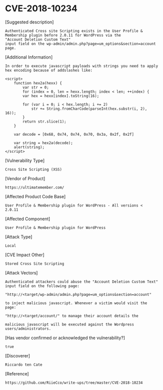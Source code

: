 
# CVE-2018-10234

[Suggested description]

    Authenticated Cross site Scripting exists in the User Profile & Membership plugin before 2.0.11 for WordPress via the
    "Account Deletion Custom Text"
    input field on the wp-admin/admin.php?page=um_options&section=account page.
 
 
 [Additional Information]
 
    In order to execute javascript payloads with strings you need to apply hex encoding because of addslashes like:
 
    <script>
        function hex2a(hexx) {
            var str = 0;
            for (index = 0, len = hexx.length; index < len; ++index) {
            var hex = hexx[index].toString(16);

            for (var i = 0; i < hex.length; i += 2)
                str += String.fromCharCode(parseInt(hex.substr(i, 2), 16));
            }
            return str.slice(1);
        }

        var decode = [0x68, 0x74, 0x74, 0x70, 0x3a, 0x2f, 0x2f]

        var string = hex2a(decode);
        alert(string);
    </script>
 
 
 [Vulnerability Type]

    Cross Site Scripting (XSS)
 
 
 [Vendor of Product]
 
    https://ultimatemember.com/
 
 
 [Affected Product Code Base]

    User Profile & Membership plugin for WordPress - All versions <  2.0.11
 
 
 [Affected Component]
 
    User Profile & Membership plugin for WordPress
 
 
 [Attack Type]
 
    Local
 
 
 [CVE Impact Other]
 
    Stored Cross Site Scripting
 
 
 [Attack Vectors]
 
    Authenticated attackers could abuse the "Account Deletion Custom Text"
    input field on the following page:

    "http://<target/wp-admin/admin.php?page=um_options&section=account"

    to inject malicious javascript. Whenever a victim would visit the
    page: 

    "http://<target/account/" to manage their account details the

    malicious javascript will be executed against the Wordpress
    users/administrators.
 

 [Has vendor confirmed or acknowledged the vulnerability?]

    true


 [Discoverer]
 
    Riccardo ten Cate


 [Reference]
 
    https://github.com/RiieCco/write-ups/tree/master/CVE-2018-10234

